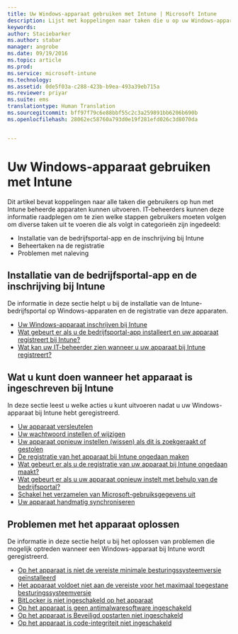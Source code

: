 ```yaml
---
title: Uw Windows-apparaat gebruiken met Intune | Microsoft Intune
description: Lijst met koppelingen naar taken die u op uw Windows-apparaat kunt uitvoeren wanneer het apparaat bij Intune is ingeschreven
keywords: 
author: Staciebarker
ms.author: stabar
manager: angrobe
ms.date: 09/19/2016
ms.topic: article
ms.prod: 
ms.service: microsoft-intune
ms.technology: 
ms.assetid: 0de5f03a-c288-423b-b9ea-493a39eb715a
ms.reviewer: priyar
ms.suite: ems
translationtype: Human Translation
ms.sourcegitcommit: bff97f79c6e88bbf55c2c3a259891bb6206b690b
ms.openlocfilehash: 28062ec58760a793d0e19f281efd026c3d8070da


---
```


# Uw Windows-apparaat gebruiken met Intune

Dit artikel bevat koppelingen naar alle taken die gebruikers op hun met Intune beheerde apparaten kunnen uitvoeren. IT-beheerders kunnen deze informatie raadplegen om te zien welke stappen gebruikers moeten volgen om diverse taken uit te voeren die als volgt in categorieën zijn ingedeeld:
- Installatie van de bedrijfsportal-app en de inschrijving bij Intune
- Beheertaken na de registratie
- Problemen met naleving

## Installatie van de bedrijfsportal-app en de inschrijving bij Intune

De informatie in deze sectie helpt u bij de installatie van de Intune-bedrijfsportal op Windows-apparaten en de registratie van deze apparaten.

- [Uw Windows-apparaat inschrijven bij Intune](enroll-your-device-in-intune-windows.md)
- [Wat gebeurt er als u de bedrijfsportal-app installeert en uw apparaat registreert bij Intune?](what-happens-if-you-install-the-company-portal-app-and-enroll-your-device-in-intune-windows.md)
- [Wat kan uw IT-beheerder zien wanneer u uw apparaat bij Intune registreert?](what-can-your-it-administrator-see-when-you-enroll-your-device-in-intune-windows.md)

## Wat u kunt doen wanneer het apparaat is ingeschreven bij Intune

In deze sectie leest u welke acties u kunt uitvoeren nadat u uw Windows-apparaat bij Intune hebt geregistreerd.

- [Uw apparaat versleutelen](encrypt-your-device-windows.md)
- [Uw wachtwoord instellen of wijzigen](set-or-change-your-password-windows.md)
- [Uw apparaat opnieuw instellen (wissen) als dit is zoekgeraakt of gestolen](reset-erase-your-lost-or-stolen-device-windows.md)
- [De registratie van het apparaat bij Intune ongedaan maken](unenroll-your-device-from-intune-windows.md)
- [Wat gebeurt er als u de registratie van uw apparaat bij Intune ongedaan maakt?](what-happens-if-you-unenroll-your-device-from-intune-windows.md)
- [Wat gebeurt er als u uw apparaat opnieuw instelt met behulp van de bedrijfsportal?](what-happens-if-you-reset-your-device-using-the-company-portal-windows.md)
- [Schakel het verzamelen van Microsoft-gebruiksgegevens uit](turn-off-microsoft-usage-data-collection-windows.md)
- [Uw apparaat handmatig synchroniseren](sync-your-device-manually-windows.md)

## Problemen met het apparaat oplossen

De informatie in deze sectie helpt u bij het oplossen van problemen die mogelijk optreden wanneer een Windows-apparaat bij Intune wordt geregistreerd.

- [Op het apparaat is niet de vereiste minimale besturingssysteemversie geïnstalleerd](device-doesnt-have-the-required-minimum-operating-system-version-windows.md)
- [Het apparaat voldoet niet aan de vereiste voor het maximaal toegestane besturingssysteemversie](device-doesnt-comply-with-maximum-operating-system-version-windows.md)
- [BitLocker is niet ingeschakeld op het apparaat](device-doesnt-have-bitlocker-enabled-windows.md)
- [Op het apparaat is geen antimalwaresoftware ingeschakeld](device-doesnt-have-antimalware-software-enabled-windows.md)
- [Op het apparaat is Beveiligd opstarten niet ingeschakeld](device-doesnt-have-secure-boot-enabled-windows.md)
- [Op het apparaat is code-integriteit niet ingeschakeld](device-doesnt-have-code-integrity-enabled-windows.md)



<!--HONumber=Sep16_HO3-->


